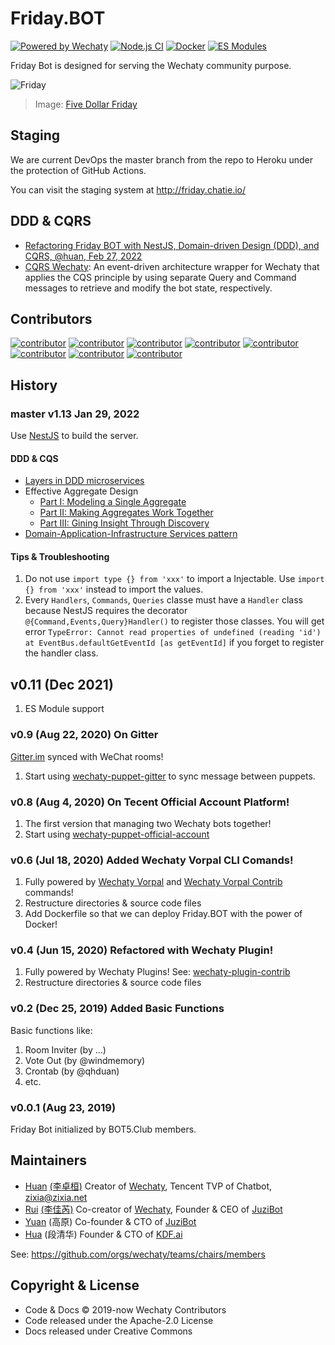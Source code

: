 # Friday.BOT

[![Powered by Wechaty](https://img.shields.io/badge/Powered%20By-Wechaty-brightgreen.svg)](https://wechaty.js.org)
[![Node.js CI](https://github.com/wechaty/friday/workflows/Node.js%20CI/badge.svg)](https://github.com/wechaty/friday/actions?query=workflow%3A%22Node.js+CI%22)
[![Docker](https://github.com/wechaty/friday/workflows/Docker/badge.svg)](https://github.com/wechaty/friday/actions?query=workflow%3ADocker)
[![ES Modules](https://img.shields.io/badge/ES-Modules-brightgreen)](https://github.com/Chatie/tsconfig/issues/16)

Friday Bot is designed for serving the Wechaty community purpose.

![Friday](docs/images/friday.svg)

> Image: [Five Dollar Friday](https://www.robsdogs.net.au/product/five-dollar-friday/)

## Staging

We are current DevOps the master branch from the repo to Heroku under the protection of GitHub Actions.

You can visit the staging system at <http://friday.chatie.io/>

## DDD & CQRS

- [Refactoring Friday BOT with NestJS, Domain-driven Design (DDD), and CQRS, @huan, Feb 27, 2022](https://wechaty.js.org/2022/02/27/refactoring-friday-bot-with-nestjs-ddd-cqrs/)
- [CQRS Wechaty](https://github.com/wechaty/cqrs): An event-driven architecture wrapper for Wechaty that applies the CQS principle by using separate Query and Command messages to retrieve and modify the bot state, respectively.

## Contributors

[![contributor](https://sourcerer.io/fame/huan/wechaty/friday/images/0)](https://sourcerer.io/fame/huan/wechaty/friday/links/0)
[![contributor](https://sourcerer.io/fame/huan/wechaty/friday/images/1)](https://sourcerer.io/fame/huan/wechaty/friday/links/1)
[![contributor](https://sourcerer.io/fame/huan/wechaty/friday/images/2)](https://sourcerer.io/fame/huan/wechaty/friday/links/2)
[![contributor](https://sourcerer.io/fame/huan/wechaty/friday/images/3)](https://sourcerer.io/fame/huan/wechaty/friday/links/3)
[![contributor](https://sourcerer.io/fame/huan/wechaty/friday/images/4)](https://sourcerer.io/fame/huan/wechaty/friday/links/4)
[![contributor](https://sourcerer.io/fame/huan/wechaty/friday/images/5)](https://sourcerer.io/fame/huan/wechaty/friday/links/5)
[![contributor](https://sourcerer.io/fame/huan/wechaty/friday/images/6)](https://sourcerer.io/fame/huan/wechaty/friday/links/6)
[![contributor](https://sourcerer.io/fame/huan/wechaty/friday/images/7)](https://sourcerer.io/fame/huan/wechaty/friday/links/7)

## History

### master v1.13 Jan 29, 2022

Use [NestJS](https://docs.nestjs.com/recipes/cqrs) to build the server.

#### DDD & CQS

- [Layers in DDD microservices](https://docs.microsoft.com/en-us/dotnet/architecture/microservices/microservice-ddd-cqrs-patterns/ddd-oriented-microservice#layers-in-ddd-microservices)
- Effective Aggregate Design
  - [Part I: Modeling a Single Aggregate](https://www.dddcommunity.org/wp-content/uploads/files/pdf_articles/Vernon_2011_1.pdf)
  - [Part II: Making Aggregates Work Together](https://www.dddcommunity.org/wp-content/uploads/files/pdf_articles/Vernon_2011_2.pdf)
  - [Part III: Gining Insight Through Discovery](https://www.dddcommunity.org/wp-content/uploads/files/pdf_articles/Vernon_2011_3.pdf)
- [Domain-Application-Infrastructure Services pattern](https://badia-kharroubi.gitbooks.io/microservices-architecture/content/patterns/tactical-patterns/domain-application-infrastructure-services-pattern.html)

#### Tips & Troubleshooting

1. Do not use `import type {} from 'xxx'` to import a Injectable. Use `import {} from 'xxx'` instead to import the values.
1. Every `Handlers`, `Commands`, `Queries` classe must have a `Handler` class because NestJS requires the decorator `@{Command,Events,Query}Handler()` to register those classes. You will get error `TypeError: Cannot read properties of undefined (reading 'id') at EventBus.defaultGetEventId [as getEventId]` if you forget to register the handler class.

## v0.11 (Dec 2021)

1. ES Module support

### v0.9 (Aug 22, 2020) On Gitter

[Gitter.im](https://gitter.im/wechaty/wechaty) synced with WeChat rooms!

1. Start using [wechaty-puppet-gitter](https://github.com/wechaty/wechaty-puppet-gitter) to sync message between puppets.

### v0.8 (Aug 4, 2020) On Tecent Official Account Platform!

1. The first version that managing two Wechaty bots together!
1. Start using [wechaty-puppet-official-account](https://github.com/wechaty/wechaty-puppet-official-account)

### v0.6 (Jul 18, 2020) Added Wechaty Vorpal CLI Comands!

1. Fully powered by [Wechaty Vorpal](https://github.com/wechaty/wechaty-vorpal) and [Wechaty Vorpal Contrib](https://github.com/wechaty/wechaty-vorpa-contrib) commands!
1. Restructure directories & source code files
1. Add Dockerfile so that we can deploy Friday.BOT with the power of Docker!

### v0.4 (Jun 15, 2020) Refactored with Wechaty Plugin!

1. Fully powered by Wechaty Plugins! See: [wechaty-plugin-contrib](https://github.com/wechaty/wechaty-plugin-contrib)
1. Restructure directories & source code files

### v0.2 (Dec 25, 2019) Added Basic Functions

Basic functions like:

1. Room Inviter (by ...)
1. Vote Out (by @windmemory)
1. Crontab (by @qhduan)
1. etc.

### v0.0.1 (Aug 23, 2019)

Friday Bot initialized by BOT5.Club members.

## Maintainers

- [Huan](https://github.com/huan) [(李卓桓)](http://linkedin.com/in/zixia) Creator of [Wechaty](https://github.com/wechaty/wechaty), Tencent TVP of Chatbot, <zixia@zixia.net>
- [Rui](https://github.com/lijiarui) [(李佳芮)](https://lijiarui.github.io) Co-creator of [Wechaty](https://github.com/wechaty/wechaty), Founder & CEO of [JuziBot](https://www.juzi.bot/)
- [Yuan](https://github.com/windmemory) (高原) Co-founder & CTO of [JuziBot](https://www.juzi.bot/)
- [Hua](https://github.com/qhduan) (段清华) Founder & CTO of [KDF.ai](https://kdf.ai)

See: <https://github.com/orgs/wechaty/teams/chairs/members>

## Copyright & License

- Code & Docs © 2019-now Wechaty Contributors
- Code released under the Apache-2.0 License
- Docs released under Creative Commons
